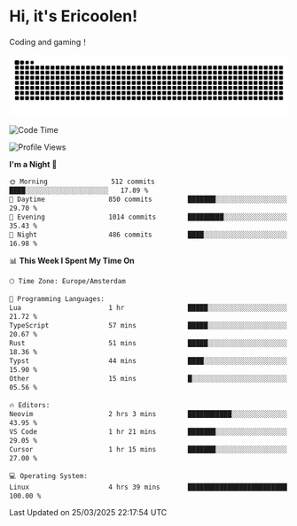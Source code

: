 # Hi, it's Ericoolen!
Coding and gaming！

<picture>
  <source media="(prefers-color-scheme: dark)" srcset="https://raw.githubusercontent.com/Eric-Song-Nop/Eric-Song-Nop/output/github-contribution-grid-snake-dark.svg">
  <source media="(prefers-color-scheme: light)" srcset="https://raw.githubusercontent.com/Eric-Song-Nop/Eric-Song-Nop/output/github-contribution-grid-snake.svg">
  <img alt="github contribution grid snake animation" src="https://raw.githubusercontent.com/Eric-Song-Nop/Eric-Song-Nop/output/github-contribution-grid-snake.svg">
</picture>

<!--START_SECTION:waka-->
![Code Time](http://img.shields.io/badge/Code%20Time-1%2C803%20hrs%2046%20mins-blue)

![Profile Views](http://img.shields.io/badge/Profile%20Views-0-blue)

**I'm a Night 🦉** 

```text
🌞 Morning                512 commits         ████░░░░░░░░░░░░░░░░░░░░░   17.89 % 
🌆 Daytime                850 commits         ███████░░░░░░░░░░░░░░░░░░   29.70 % 
🌃 Evening                1014 commits        █████████░░░░░░░░░░░░░░░░   35.43 % 
🌙 Night                  486 commits         ████░░░░░░░░░░░░░░░░░░░░░   16.98 % 
```


📊 **This Week I Spent My Time On** 

```text
🕑︎ Time Zone: Europe/Amsterdam

💬 Programming Languages: 
Lua                      1 hr                █████░░░░░░░░░░░░░░░░░░░░   21.72 % 
TypeScript               57 mins             █████░░░░░░░░░░░░░░░░░░░░   20.67 % 
Rust                     51 mins             █████░░░░░░░░░░░░░░░░░░░░   18.36 % 
Typst                    44 mins             ████░░░░░░░░░░░░░░░░░░░░░   15.90 % 
Other                    15 mins             █░░░░░░░░░░░░░░░░░░░░░░░░   05.56 % 

🔥 Editors: 
Neovim                   2 hrs 3 mins        ███████████░░░░░░░░░░░░░░   43.95 % 
VS Code                  1 hr 21 mins        ███████░░░░░░░░░░░░░░░░░░   29.05 % 
Cursor                   1 hr 15 mins        ███████░░░░░░░░░░░░░░░░░░   27.00 % 

💻 Operating System: 
Linux                    4 hrs 39 mins       █████████████████████████   100.00 % 
```


 Last Updated on 25/03/2025 22:17:54 UTC
<!--END_SECTION:waka-->
